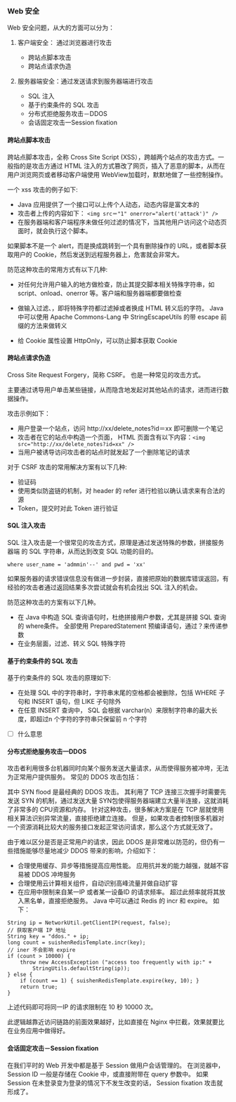 ### Web 安全

Web 安全问题，从大的方面可以分为：
1. 客户端安全： 通过浏览器进行攻击
	- 跨站点脚本攻击
	- 跨站点请求伪造

2. 服务器端安全：通过发送请求到服务器端进行攻击
	- SQL 注入
	- 基于约束条件的 SQL 攻击
	- 分布式拒绝服务攻击－DDOS
	- 会话固定攻击一Session fixation

#### 跨站点脚本攻击
跨站点脚本攻击，全称 Cross Site Script (XSS），跨越两个站点的攻击方式。一般指的是攻击方通过 HTML 注入的方式篡改了网页，插入了恶意的脚本，从而在用户浏览网页或者移动客户端使用 WebView加载时，默默地做了一些控制操作。

一个 xss 攻击的例子如下:
- Java 应用提供了一个接口可以上传个人动态，动态内容是富文本的
- 攻击者上传的内容如下： `<img src＝"1" onerror="alert('attack')" />`
- 在服务器端和客户端程序未做任何过滤的情况下，当其他用户访问这个动态页面时，就会执行这个脚本。

如果脚本不是一个 alert，而是换成跳转到一个具有删除操作的 URL，或者脚本获取用户的 Cookie，然后发送到远程服务器上，危害就会非常大。

防范这种攻击的常用方式有以下几种:
- 对任何允许用户输入的地方做检查，防止其提交脚本相关特殊字符串，如 script、onload、onerror 等。客户端和服务器端都要做检查

- 做输入过滤、，即将特殊字符都过滤掉或者换成 HTML 转义后的字符。 Java 中可以使用 Apache Commons-Lang 中 StringEscapeUtils 的带 escape 前缀的方法来做转义

- 给 Cookie 属性设置 HttpOnly，可以防止脚本获取 Cookie


#### 跨站点请求伪造
Cross Site Request Forgery，简称 CSRF。 也是一种常见的攻击方式。

主要通过诱导用户单击某些链接，从而隐含地发起对其他站点的请求，进而进行数据操作。

攻击示例如下：
- 用户登录一个站点，访问 http://xx/delete_notes?id＝xx 即可删除一个笔记
- 攻击者在它的站点中构造一个页面， HTML 页面含有以下内容：`<img src="http://xx/delete_notes?id=xx" />`
- 当用户被诱导访问攻击者的站点时就发起了一个删除笔记的请求

对于 CSRF 攻击的常用解决方案有以下几种:
- 验证码
- 使用类似防盗链的机制，对 header 的 refer 进行检验以确认请求来有合法的源
- Token，提交时对此 Token 进行验证


#### SQL 注入攻击

SQL 注入攻击是一个很常见的攻击方式，原理是通过发送特殊的参数，拼接服务器端 的 SQL 字符串，从而达到改变 SQL 功能的目的。
```
where user_name = 'admmin'--' and pwd = 'xx'
```

如果服务器的请求错误信息没有做进一步封装，直接把原始的数据库错误返回，有经验的攻击者通过返回结果多次尝试就会有机会找出 SQL 注入的机会。

防范这种攻击的方案有以下几种。
- 在 Java 中构造 SQL 查询语句时，杜绝拼接用户参数，尤其是拼接 SQL 查询的 where条件。 全部使用 PreparedStatement 预编译语句，通过？来传递参数
- 在业务层面，过滤、转义 SQL 特殊字符

#### 基于约束条件的 SQL 攻击

基于约束条件的 SQL 攻击的原理如下:
- 在处理 SQL 中的字符串时，字符串末尾的空格都会被删除，包括 WHERE 子句和 INSERT 语句，但 LIKE 子句除外
- 在任意 INSERT 查询中， SQL 会根据 varchar(n）来限制字符串的最大长度，即超过n 个字符的字符串只保留前 n 个字符

- [ ] 什么意思


#### 分布式拒绝服务攻击一DDOS
攻击者利用很多台机器同时向某个服务发送大量请求，从而使得服务被冲垮，无法为正常用户提供服务。 常见的 DDOS 攻击包括：

其中 SYN flood 是最经典的 DDOS 攻击。 其利用了 TCP 连接三次握手时需要先发送 SYN 的机制，通过发送大量 SYN包使得服务器端建立大量半连接，这就消耗了非常多的 CPU资源和内存。 针对这种攻击，很多解决方案是在 TCP 层就使用相关算法识别异常流量，直接拒绝建立连接。 但是，如果攻击者控制很多机器对一个资源消耗比较大的服务接口发起正常访问请求，那么这个方式就无效了。

由于难以区分是否是正常用户的请求，因此 DDOS 是非常难以防范的，但仍有一些措施能够尽量地减少 DDOS 带来的影响，介绍如下：
- 合理使用缓存、异步等措施提高应用性能。 应用抗并发的能力越强，就越不容易被 DDOS 冲垮服务
- 合理使用云计算相关组件，自动识别高峰流量并做自动扩容
- 在应用中限制来自某一IP 或者某一设备ID 的请求频率。 超过此频率就将其放入黑名单，直接拒绝服务。 Java 中可以通过 Redis 的 incr 和 expire。 如下：

```
String ip = NetworkUtil.getClientIP(request, false);
// 获取客户端 IP 地址
String key = "ddos." + ip;
long count = suishenRedisTemplate.incr(key);
// iner 不会影响 expire
if (count > 10000) { 
	throw new AccessException ("access too frequently with ip:" + 
		StringUtils.defaultString(ip));
} else { 
	if (count == 1) { suishenRedisTemplate.expire(key, 10); }
	return true;
}
```

上述代码即可将同一IP 的请求限制在 10 秒 10000 次。

此逻辑越靠近访问链路的前面效果越好，比如直接在 Nginx 中拦截，效果就要比在业务应用中做得好。


#### 会话固定攻击－Session fixation
在我们平时的 Web 开发中都是基于 Session 做用户会话管理的。 在浏览器中，Session ID 一般是存储在 Cookie 中，或直接附带在 query 参数中。 如果 Session 在未登录变为登录的情况下不发生改变的话， Session fixation 攻击就形成了。
